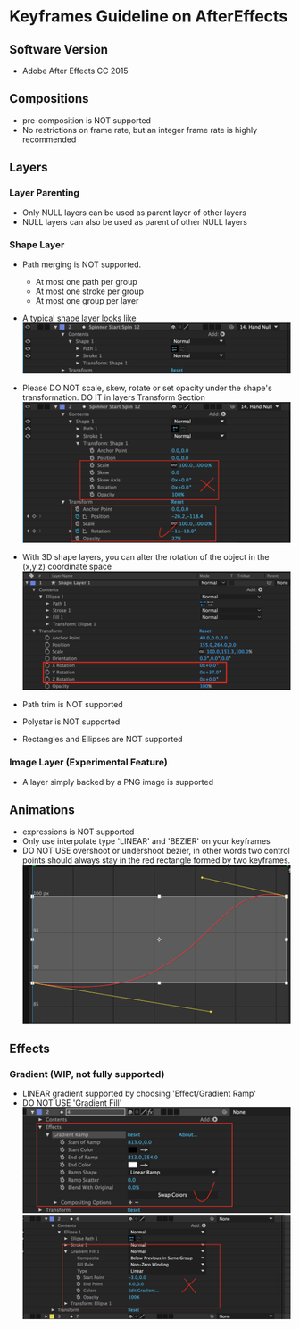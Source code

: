 # Keyframes Guideline on AfterEffects

## Software Version

- Adobe After Effects CC 2015


## Compositions

- pre-composition is NOT supported
- No restrictions on frame rate, but an integer frame rate is highly recommended

## Layers

### Layer Parenting

- Only NULL layers can be used as parent layer of other layers
- NULL layers can also be used as parent of other NULL layers

### Shape Layer
- Path merging is NOT supported.
    - At most one path per group
    - At most one stroke per group
    - At most one group per layer

- A typical shape layer looks like
![Typical Layer](/docs/images/doc-ae-typical-layer.png)

- Please DO NOT scale, skew, rotate or set opacity under the shape's transformation. DO IT in layers Transform Section
![Layer Transform](/docs/images/doc-ae-layer-transform.png)

- With 3D shape layers, you can alter the rotation of the object in the (x,y,z) coordinate space
![Layer Rotation](/docs/images/doc-ae-rotation-example.png)

- Path trim is NOT supported
- Polystar is NOT supported
- Rectangles and Ellipses are NOT supported

### Image Layer (Experimental Feature)

- A layer simply backed by a PNG image is supported

## Animations

- expressions is NOT supported
- Only use interpolate type 'LINEAR' and 'BEZIER' on your keyframes
- DO NOT USE overshoot or undershoot bezier, in other words two control points should always stay in the red rectangle formed by two keyframes.
![Bezier Overshoot and Undershoot](/docs/images/doc-ae-wrong-bezier.png)

## Effects

### Gradient (WIP, not fully supported)

- LINEAR gradient supported by choosing 'Effect/Gradient Ramp'
- DO NOT USE 'Gradient Fill' 
![Right Linear Gradient](/docs/images/doc-ae-right-gradient.png)
![Wrong Linear Gradient](/docs/images/doc-ae-wrong-gradient.png)

